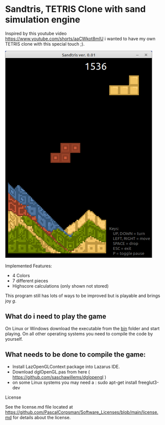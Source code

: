 # Sandtris, TETRIS Clone with sand simulation engine

Inspired by this youtube video https://www.youtube.com/shorts/aaCWkot8mIU i wanted to have my own TETRIS clone with this special touch ;).

![](preview.png)

Implemented Features:
 - 4 Colors
 - 7 different pieces
 - Highscore calculations (only shown not stored)

This program still has lots of ways to be improved but is playable and brings joy *g*.

## What do i need to play the game
On Linux or Windows download the executable from the [bin](bin) folder and start playing. On all other operating systems you need to compile the code by yourself.

## What needs to be done to compile the game:

- Install LazOpenGLContext package into Lazarus IDE.
- Download dglOpenGL.pas from here ( https://github.com/saschawillems/dglopengl )
- on some Linux systems you may need a : sudo apt-get install freeglut3-dev   

License

See the license.md file located at https://github.com/PascalCorpsman/Software_Licenses/blob/main/license.md for details about the license.
